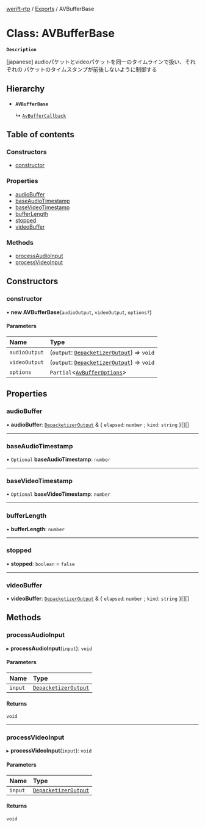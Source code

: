 [werift-rtp](../README.md) / [Exports](../modules.md) / AVBufferBase

# Class: AVBufferBase

**`Description`**

[japanese]
audioパケットとvideoパケットを同一のタイムラインで扱い、それぞれの
パケットのタイムスタンプが前後しないように制御する

## Hierarchy

- **`AVBufferBase`**

  ↳ [`AvBufferCallback`](AvBufferCallback.md)

## Table of contents

### Constructors

- [constructor](AVBufferBase.md#constructor)

### Properties

- [audioBuffer](AVBufferBase.md#audiobuffer)
- [baseAudioTimestamp](AVBufferBase.md#baseaudiotimestamp)
- [baseVideoTimestamp](AVBufferBase.md#basevideotimestamp)
- [bufferLength](AVBufferBase.md#bufferlength)
- [stopped](AVBufferBase.md#stopped)
- [videoBuffer](AVBufferBase.md#videobuffer)

### Methods

- [processAudioInput](AVBufferBase.md#processaudioinput)
- [processVideoInput](AVBufferBase.md#processvideoinput)

## Constructors

### constructor

• **new AVBufferBase**(`audioOutput`, `videoOutput`, `options?`)

#### Parameters

| Name | Type |
| :------ | :------ |
| `audioOutput` | (`output`: [`DepacketizerOutput`](../interfaces/DepacketizerOutput.md)) => `void` |
| `videoOutput` | (`output`: [`DepacketizerOutput`](../interfaces/DepacketizerOutput.md)) => `void` |
| `options` | `Partial`<[`AvBufferOptions`](../interfaces/AvBufferOptions.md)\> |

## Properties

### audioBuffer

• **audioBuffer**: [`DepacketizerOutput`](../interfaces/DepacketizerOutput.md) & { `elapsed`: `number` ; `kind`: `string`  }[][]

___

### baseAudioTimestamp

• `Optional` **baseAudioTimestamp**: `number`

___

### baseVideoTimestamp

• `Optional` **baseVideoTimestamp**: `number`

___

### bufferLength

• **bufferLength**: `number`

___

### stopped

• **stopped**: `boolean` = `false`

___

### videoBuffer

• **videoBuffer**: [`DepacketizerOutput`](../interfaces/DepacketizerOutput.md) & { `elapsed`: `number` ; `kind`: `string`  }[][]

## Methods

### processAudioInput

▸ **processAudioInput**(`input`): `void`

#### Parameters

| Name | Type |
| :------ | :------ |
| `input` | [`DepacketizerOutput`](../interfaces/DepacketizerOutput.md) |

#### Returns

`void`

___

### processVideoInput

▸ **processVideoInput**(`input`): `void`

#### Parameters

| Name | Type |
| :------ | :------ |
| `input` | [`DepacketizerOutput`](../interfaces/DepacketizerOutput.md) |

#### Returns

`void`
